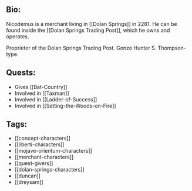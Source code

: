 ## Bio:

Nicodemus is a merchant living in [[Dolan Springs]] in 2281. He can be found inside the [[Dolan Springs Trading Post]], which he owns and operates.

Proprietor of the Dolan Springs Trading Post. Gonzo Hunter S. Thompson-type.

## Quests:

- Gives [[Bat-Country]]
- Involved in [[Taxman]]
- Involved in [[Ladder-of-Success]]
- Involved in [[Setting-the-Woods-on-Fire]]

## Tags:

- [[concept-characters]]
- [[liberti-characters]]
- [[mojave-orientum-characters]]
- [[merchant-characters]]
- [[quest-givers]]
- [[dolan-springs-characters]]
- [[duncan]]
- [[dreysam]]